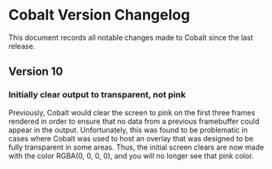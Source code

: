 # Cobalt Version Changelog

This document records all notable changes made to Cobalt since the last release.

## Version 10

### Initially clear output to transparent, not pink

Previously, Cobalt would clear the screen to pink on the first three frames
rendered in order to ensure that no data from a previous framebuffer could
appear in the output.  Unfortunately, this was found to be problematic in
cases where Cobalt was used to host an overlay that was designed to be fully
transparent in some areas.  Thus, the initial screen clears are now made with
the color RGBA(0, 0, 0, 0), and you will no longer see that pink color.
